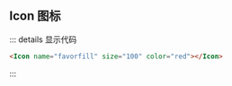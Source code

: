 ## Icon 图标

<Icon name="appreciate" size="100" color="red"></Icon>
::: details 显示代码

```html
<Icon name="favorfill" size="100" color="red"></Icon>
```

:::
